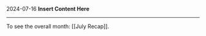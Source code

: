 2024-07-16
__Insert Content Here__
_______________________
To see the overall month: [[July Recap]].